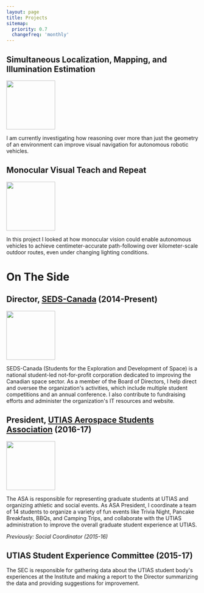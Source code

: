 ```yaml
---
layout: page
title: Projects
sitemap:
  priority: 0.7
  changefreq: 'monthly'
---
```


<h2>Simultaneous Localization, Mapping, and Illumination Estimation</h2>
<img src="{{ site.url }}/assets/pics/sun_bcnn_vo.png" height="128pt"/>

I am currently investigating how reasoning over more than just the geometry of an environment can improve visual navigation for autonomous robotic vehicles.

<h2>Monocular Visual Teach and Repeat</h2>
<img src="{{ site.url }}/assets/pics/husky_frames.png" height="128pt"/>

In this project I looked at how monocular vision could enable autonomous vehicles to achieve centimeter-accurate path-following over kilometer-scale outdoor routes, even under changing lighting conditions.


<h1>On The Side</h1>

<h2>Director, <a href="http://seds.ca">SEDS-Canada</a> (2014-Present)</h2>
<a href="http://seds.ca">
<img src="{{ site.url }}/assets/pics/seds.png" height="128pt"/>
</a>

SEDS-Canada (Students for the Exploration and Development of Space) is a national student-led not-for-profit corporation dedicated to improving the Canadian space sector. As a member of the Board of Directors, I help direct and oversee the organization's activities, which include multiple student competitions and an annual conference. I also contribute to fundraising efforts and administer the organization's IT resources and website.

<h2>President, <a href="http://arrow.utias.utoronto.ca/~asa/">UTIAS Aerospace Students Association</a> (2016-17)</h2>

<a href="http://arrow.utias.utoronto.ca/~asa/">
<img src="{{ site.url }}/assets/pics/asa.png" height="128pt"/>
</a>

The ASA is responsible for representing graduate students at UTIAS and organizing athletic and social events. As ASA President, I coordinate a team of 14 students to organize a variety of fun events like Trivia Night, Pancake Breakfasts, BBQs, and Camping Trips, and collaborate with the UTIAS administration to improve the overall graduate student experience at UTIAS.

<i>Previously: Social Coordinator (2015-16)</i>

<h2>UTIAS Student Experience Committee (2015-17)</h2>
The SEC is responsible for gathering data about the UTIAS student body's experiences at the Institute and making a report to the Director summarizing the data and providing suggestions for improvement.
